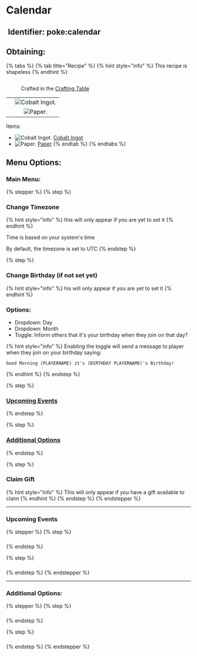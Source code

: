 # Calendar



## <img src="https://minecraft.wiki/images/Name_Tag_JE2_BE2.png?cbdc1" alt="" data-size="line"> Identifier: **poke:calendar** <a href="#identifier" id="identifier"></a>

## Obtaining:

{% tabs %}
{% tab title="Recipe" %}
{% hint style="info" %}
This recipe is shapeless
{% endhint %}

<figure><img src="https://minecraft.wiki/images/thumb/Crafting_Table_JE4_BE3.png/150px-Crafting_Table_JE4_BE3.png?5767f" alt=""><figcaption><p>Crafted in the <a href="https://minecraft.wiki/w/Crafting_Table">Crafting Table</a></p></figcaption></figure>

|     |                                                                                                                                      |
| :-: | :----------------------------------------------------------------------------------------------------------------------------------: |
|     | <img src="https://github.com/user-attachments/assets/a5a960ad-9791-4325-9ff0-dd820bece694" alt="Cobalt Ingot." data-size="original"> |
|     |                                   ![Paper.](https://minecraft.wiki/images/Paper_JE2_BE2.png?9c3be)                                   |

Items:

* <img src="https://github.com/user-attachments/assets/a5a960ad-9791-4325-9ff0-dd820bece694" alt="Cobalt Ingot." data-size="line"> [Cobalt Ingot](../items/ingots/cobalt-ingot.md)
* <img src="https://minecraft.wiki/images/Paper_JE2_BE2.png?9c3be" alt="Paper." data-size="line"> [Paper](https://minecraft.wiki/w/Paper)
{% endtab %}
{% endtabs %}



## Menu Options:



### Main Menu:

{% stepper %}
{% step %}
### Change Timezone

{% hint style="info" %}
this will only appear if you are yet to set it
{% endhint %}



Time is based on your system's time

By default, the timezone is set to UTC
{% endstep %}

{% step %}
### Change Birthday (if not set yet)

{% hint style="info" %}
his will only appear if you are yet to set it
{% endhint %}

### Options:

* Dropdown: Day
* Dropdown: Month
* Toggle: Inform others that it's your birthday when they join on that day?

{% hint style="info" %}
Enabling the toggle will send a message to player when they join on your birthday saying:

```bc-minecraft-language
Good Morning (PLAYERNAME) it's (BIRTHDAY PLAYERNAME)'s Birthday!
```
{% endhint %}
{% endstep %}

{% step %}
### [Upcoming Events](calendar.md#upcoming-events-1)
{% endstep %}

{% step %}
### [Additional Options](calendar.md#additional-options-1)
{% endstep %}

{% step %}
### Claim Gift

{% hint style="info" %}
This will only appear if you have a gift available to claim
{% endhint %}
{% endstep %}
{% endstepper %}

***

### Upcoming Events

{% stepper %}
{% step %}
###


{% endstep %}

{% step %}
###


{% endstep %}
{% endstepper %}

***

### Additional Options:

{% stepper %}
{% step %}
###


{% endstep %}

{% step %}
###


{% endstep %}
{% endstepper %}

